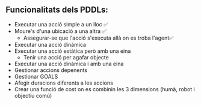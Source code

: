 
## Funcionalitats dels PDDLs:
- Executar una acció simple a un lloc ✅
- Moure's d'una ubicació a una altra ✅
    - Assegurar-se que l'acció s'executa allà on es troba l'agent✅
- Executar una acció dinàmica
- Executar una acció estàtica però amb una eina
    - Tenir una acció per agafar objecte
- Executar una acció dinàmica i amb una eina
- Gestionar accions depenents
- Gestionar GOALS
- Afegir duracions diferents a les accions
- Crear una funció de cost on es combinin les 3 dimensions (humà, robot i objectiu comú)